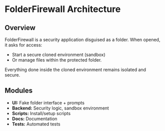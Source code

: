 # FolderFirewall Architecture

## Overview
FolderFirewall is a security application disguised as a folder. 
When opened, it asks for access: 
- Start a secure cloned environment (sandbox)
- Or manage files within the protected folder.

Everything done inside the cloned environment remains isolated and secure.

## Modules
- **UI:** Fake folder interface + prompts
- **Backend:** Security logic, sandbox environment
- **Scripts:** Install/setup scripts
- **Docs:** Documentation
- **Tests:** Automated tests


